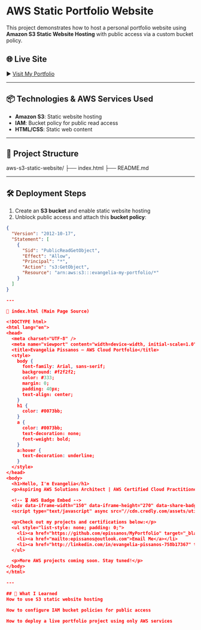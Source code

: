 # AWS Static Portfolio Website

This project demonstrates how to host a personal portfolio website using **Amazon S3 Static Website Hosting** with public access via a custom bucket policy.

## 🌐 Live Site

▶️ [Visit My Portfolio](http://evangelia-my-portfolio.s3-website.us-east-2.amazonaws.com)

---

## 📦 Technologies & AWS Services Used

- **Amazon S3**: Static website hosting  
- **IAM**: Bucket policy for public read access  
- **HTML/CSS**: Static web content  

---

## 🧰 Project Structure
aws-s3-static-website/
├── index.html
├── README.md


---

## 🛠️ Deployment Steps

1. Create an **S3 bucket** and enable static website hosting  
2. Unblock public access and attach this **bucket policy**:

```json
{
  "Version": "2012-10-17",
  "Statement": [
    {
      "Sid": "PublicReadGetObject",
      "Effect": "Allow",
      "Principal": "*",
      "Action": "s3:GetObject",
      "Resource": "arn:aws:s3:::evangelia-my-portfolio/*"
    }
  ]
}

---

📄 index.html (Main Page Source)

<!DOCTYPE html>
<html lang="en">
<head>
  <meta charset="UTF-8" />
  <meta name="viewport" content="width=device-width, initial-scale=1.0"/>
  <title>Evangelia Pissanos – AWS Cloud Portfolio</title>
  <style>
    body {
      font-family: Arial, sans-serif;
      background: #f2f2f2;
      color: #333;
      margin: 0;
      padding: 40px;
      text-align: center;
    }
    h1 {
      color: #0073bb;
    }
    a {
      color: #0073bb;
      text-decoration: none;
      font-weight: bold;
    }
    a:hover {
      text-decoration: underline;
    }
  </style>
</head>
<body>
  <h1>Hello, I'm Evangelia</h1>
  <p>Aspiring AWS Solutions Architect | AWS Certified Cloud Practitioner</p>

  <!-- 🎖️ AWS Badge Embed -->
  <div data-iframe-width="150" data-iframe-height="270" data-share-badge-id="ae8c4d9a-3547-4e70-ae46-808588a774a1" data-share-badge-host="https://www.credly.com"></div>
  <script type="text/javascript" async src="//cdn.credly.com/assets/utilities/embed.js"></script>

  <p>Check out my projects and certifications below:</p>
  <ul style="list-style: none; padding: 0;">
    <li><a href="https://github.com/epissanos/MyPortfolio" target="_blank">GitHub Portfolio</a></li>
    <li><a href="mailto:epissanos@outlook.com">Email Me</a></li>
    <li><a href="http://linkedin.com/in/evangelia-pissanos-758b17367" target="_blank">LinkedIn Profile</a></li>
  </ul>

  <p>More AWS projects coming soon. Stay tuned!</p>
</body>
</html>

---

## 🧠 What I Learned
How to use S3 static website hosting

How to configure IAM bucket policies for public access

How to deploy a live portfolio project using only AWS services





